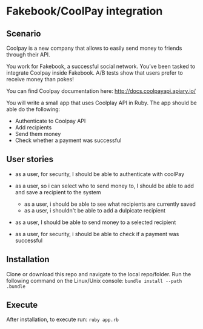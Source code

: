 Fakebook/CoolPay integration
========

Scenario
--------
Coolpay is a new company that allows to easily send money to friends through their API.
 
You work for Fakebook, a successful social network. You’ve been tasked to integrate Coolpay inside Fakebook. A/B tests show that users prefer to receive money than pokes!
 
You can find Coolpay documentation here: http://docs.coolpayapi.apiary.io/
 
You will write a small app that uses Coolplay API in Ruby. The app should be able do the following:
 
- Authenticate to Coolpay API
- Add recipients
- Send them money
- Check whether a payment was successful

User stories
------------
- as a user, for security, I should be able to authenticate with coolPay 

- as a user, so i can select who to send money to, I should be able to add and save a recipient to the system
  - as a user, i should be able to see what recipients are currently saved
  - as a user, i shouldn't be able to add a dulpicate recipient

- as a user, I should be able to send money to a selected recipient

- as a user, for security, i should be able to check if a payment was successful

Installation
------------
Clone or download this repo and navigate to the local repo/folder. Run the following command on the Linux/Unix console:
    ```bundle install --path .bundle ```

Execute
-------
After installation, to execute run:
    ```ruby app.rb ```

